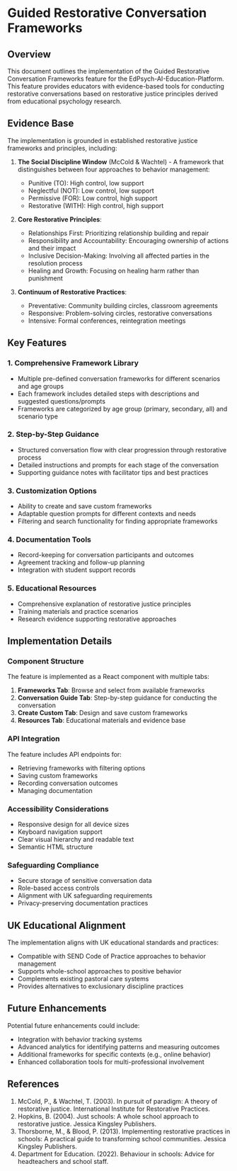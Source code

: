 # Guided Restorative Conversation Frameworks

## Overview
This document outlines the implementation of the Guided Restorative Conversation Frameworks feature for the EdPsych-AI-Education-Platform. This feature provides educators with evidence-based tools for conducting restorative conversations based on restorative justice principles derived from educational psychology research.

## Evidence Base
The implementation is grounded in established restorative justice frameworks and principles, including:

1. **The Social Discipline Window** (McCold & Wachtel) - A framework that distinguishes between four approaches to behavior management:
   - Punitive (TO): High control, low support
   - Neglectful (NOT): Low control, low support
   - Permissive (FOR): Low control, high support
   - Restorative (WITH): High control, high support

2. **Core Restorative Principles**:
   - Relationships First: Prioritizing relationship building and repair
   - Responsibility and Accountability: Encouraging ownership of actions and their impact
   - Inclusive Decision-Making: Involving all affected parties in the resolution process
   - Healing and Growth: Focusing on healing harm rather than punishment

3. **Continuum of Restorative Practices**:
   - Preventative: Community building circles, classroom agreements
   - Responsive: Problem-solving circles, restorative conversations
   - Intensive: Formal conferences, reintegration meetings

## Key Features

### 1. Comprehensive Framework Library
- Multiple pre-defined conversation frameworks for different scenarios and age groups
- Each framework includes detailed steps with descriptions and suggested questions/prompts
- Frameworks are categorized by age group (primary, secondary, all) and scenario type

### 2. Step-by-Step Guidance
- Structured conversation flow with clear progression through restorative process
- Detailed instructions and prompts for each stage of the conversation
- Supporting guidance notes with facilitator tips and best practices

### 3. Customization Options
- Ability to create and save custom frameworks
- Adaptable question prompts for different contexts and needs
- Filtering and search functionality for finding appropriate frameworks

### 4. Documentation Tools
- Record-keeping for conversation participants and outcomes
- Agreement tracking and follow-up planning
- Integration with student support records

### 5. Educational Resources
- Comprehensive explanation of restorative justice principles
- Training materials and practice scenarios
- Research evidence supporting restorative approaches

## Implementation Details

### Component Structure
The feature is implemented as a React component with multiple tabs:
1. **Frameworks Tab**: Browse and select from available frameworks
2. **Conversation Guide Tab**: Step-by-step guidance for conducting the conversation
3. **Create Custom Tab**: Design and save custom frameworks
4. **Resources Tab**: Educational materials and evidence base

### API Integration
The feature includes API endpoints for:
- Retrieving frameworks with filtering options
- Saving custom frameworks
- Recording conversation outcomes
- Managing documentation

### Accessibility Considerations
- Responsive design for all device sizes
- Keyboard navigation support
- Clear visual hierarchy and readable text
- Semantic HTML structure

### Safeguarding Compliance
- Secure storage of sensitive conversation data
- Role-based access controls
- Alignment with UK safeguarding requirements
- Privacy-preserving documentation practices

## UK Educational Alignment
The implementation aligns with UK educational standards and practices:
- Compatible with SEND Code of Practice approaches to behavior management
- Supports whole-school approaches to positive behavior
- Complements existing pastoral care systems
- Provides alternatives to exclusionary discipline practices

## Future Enhancements
Potential future enhancements could include:
- Integration with behavior tracking systems
- Advanced analytics for identifying patterns and measuring outcomes
- Additional frameworks for specific contexts (e.g., online behavior)
- Enhanced collaboration tools for multi-professional involvement

## References
1. McCold, P., & Wachtel, T. (2003). In pursuit of paradigm: A theory of restorative justice. International Institute for Restorative Practices.
2. Hopkins, B. (2004). Just schools: A whole school approach to restorative justice. Jessica Kingsley Publishers.
3. Thorsborne, M., & Blood, P. (2013). Implementing restorative practices in schools: A practical guide to transforming school communities. Jessica Kingsley Publishers.
4. Department for Education. (2022). Behaviour in schools: Advice for headteachers and school staff.
